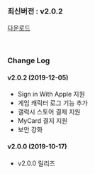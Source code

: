 ### 최신버전 : v2.0.2

[다운로드](https://xyuditqzezxs1008973.cdn.ntruss.com/GamePotUnityPluginV2_20191205.unitypackage)

<br/>

### Change Log

#### v2.0.2 (2019-12-05)

- Sign in With Apple 지원
- 게임 캐릭터 로그 기능 추가
- 갤럭시 스토어 결제 지원
- MyCard 결지 지원
- 보안 강화

#### v2.0.0 (2019-10-17)

- v2.0.0 릴리즈
